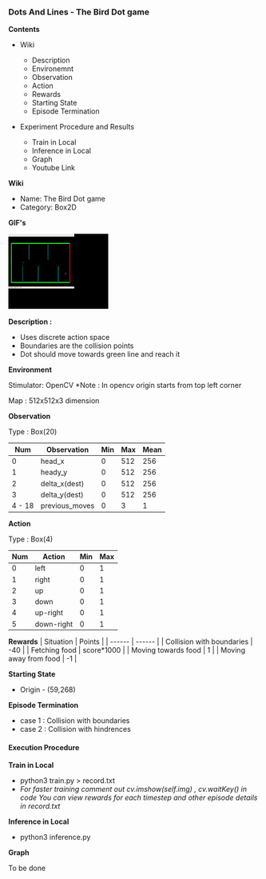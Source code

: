 ### Dots And Lines - The Bird Dot game

**Contents**
 - Wiki
    - Description
    - Environemnt
    - Observation
    - Action
    - Rewards
    - Starting State
    - Episode Termination

 - Experiment Procedure and Results
    - Train in Local
    - Inference in Local
    - Graph
    - Youtube Link

**Wiki**

- Name: The Bird Dot game
- Category: Box2D

**GIF's**

 <img src="./bird_gif.gif" width="200" height="150">

**Description :**
- Uses discrete action space
- Boundaries are the collision points
- Dot should move towards green line and reach it

**Environment**

Stimulator: OpenCV
*Note : In opencv origin starts from top left corner

Map : 512x512x3 dimension

**Observation**

Type : Box(20)

| Num | Observation | Min | Max | Mean|
| --- | ----------  | --- | --  | --- |
|  0  |    head_x   |  0    | 512    | 256    |
|  1  |    heady_y  |  0    | 512    | 256    |
|  2  |    delta_x(dest)   |  0    |  512   | 256    |
|  3  |    delta_y(dest)   |  0    |  512   | 256    |
|  4 - 18  |    previous_moves | 0    |  3   | 1 |

**Action**

Type : Box(4)

| Num | Action | Min | Max |
| --- | ----------  | --- | --  |
|  0  |    left   |  0    | 1    |
|  1  |    right  |  0    | 1    |
|  2  |    up   |  0    |  1   |
|  3  |    down   |  0    |  1   |
|  4  |    up-right   |  0    |  1   |
|  5  |    down-right   |  0    |  1   |


**Rewards**
| Situation | Points |
| ------    | ------ |
|   Collision with boundaries  |   -40     |
|   Fetching food              |   score*1000   |
|   Moving towards food        |   1     |
|   Moving away from food      |   -1     |

**Starting State**

- Origin - (59,268)

**Episode Termination**
- case 1 : Collision with boundaries
- case 2 : Collision with hindrences

#### Execution Procedure

**Train in Local**
- python3 train.py > record.txt
- *For faster training comment out cv.imshow(self.img) , cv.waitKey() in code*
*You can view rewards for each timestep and other episode details in record.txt*

**Inference in Local**
- python3 inference.py

**Graph**

To be done

